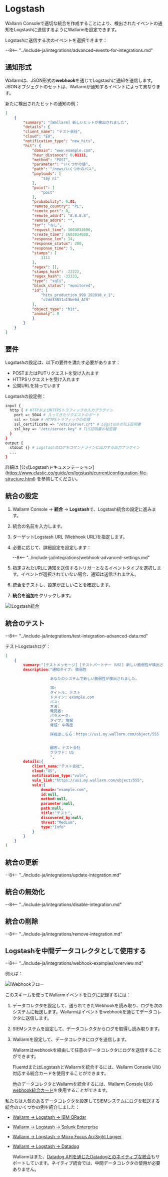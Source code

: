 # Logstash

Wallarm Consoleで適切な統合を作成することにより、検出されたイベントの通知をLogstashに送信するようにWallarmを設定できます。

Logstashに送信する次のイベントを選択できます：

--8<-- "../include-ja/integrations/advanced-events-for-integrations.md"

## 通知形式

Wallarmは、JSON形式の**webhook**を通じてLogstashに通知を送信します。JSONオブジェクトのセットは、Wallarmが通知するイベントによって異なります。

新たに検出されたヒットの通知の例：

```json
[
    {
        "summary": "[Wallarm] 新しいヒットが検出されました",
        "details": {
        "client_name": "テスト会社",
        "cloud": "EU",
        "notification_type": "new_hits",
        "hit": {
            "domain": "www.example.com",
            "heur_distance": 0.01111,
            "method": "POST",
            "parameter": "いくつかの値",
            "path": "/news/いくつかのパス",
            "payloads": [
                "say ni"
            ],
            "point": [
                "post"
            ],
            "probability": 0.01,
            "remote_country": "PL",
            "remote_port": 0,
            "remote_addr4": "8.8.8.8",
            "remote_addr6": "",
            "tor": "なし",
            "request_time": 1603834606,
            "create_time": 1603834608,
            "response_len": 14,
            "response_status": 200,
            "response_time": 5,
            "stamps": [
                1111
            ],
            "regex": [],
            "stamps_hash": -22222,
            "regex_hash": -33333,
            "type": "sqli",
            "block_status": "monitored",
            "id": [
                "hits_production_999_202010_v_1",
                "c2dd33831a13be0d_AC9"
            ],
            "object_type": "hit",
            "anomaly": 0
            }
        }
    }
]
```

## 要件

Logstashの設定は、以下の要件を満たす必要があります：

* POSTまたはPUTリクエストを受け入れます
* HTTPSリクエストを受け入れます
* 公開URLを持っています

Logstashの設定例：

```bash linenums="1"
input {
  http { # HTTPおよびHTTPSトラフィックの入力プラグイン
    port => 5044 # 入ってきたリクエストのポート
    ssl => true # HTTPSトラフィックの処理
    ssl_certificate => "/etc/server.crt" # LogstashのTLS証明書
    ssl_key => "/etc/server.key" # TLS証明書の秘密鍵
  }
}
output {
  stdout {} # Logstashのログをコマンドラインに出力する出力プラグイン
  ...
}
```

詳細は [公式Logstashドキュメンテーション] (https://www.elastic.co/guide/en/logstash/current/configuration-file-structure.html) を参照してください。

## 統合の設定

1. Wallarm Console → **統合** → **Logstash**で、Logstash統合の設定に進みます。
1. 統合の名前を入力します。
1. ターゲットLogstash URL (Webhook URL)を指定します。
1. 必要に応じて、詳細設定を設定します：

    --8<-- "../include-ja/integrations/webhook-advanced-settings.md"
1. 指定されたURLに通知を送信するトリガーとなるイベントタイプを選択します。イベントが選択されていない場合、通知は送信されません。
1. [統合をテスト](#統合のテスト)し、設定が正しいことを確認します。
1. **統合を追加**をクリックします。

![!Logstash統合](../../../images/user-guides/settings/integrations/add-logstash-integration.png)

## 統合のテスト

--8<-- "../include-ja/integrations/test-integration-advanced-data.md"

テストLogstashログ：

```json
[
    {
        summary:"[テストメッセージ] [テストパートナー（US）] 新しい脆弱性が検出されました",
        description:"通知タイプ: 脆弱性

                    あなたのシステムで新しい脆弱性が検出されました。

                    ID: 
                    タイトル: テスト
                    ドメイン: example.com
                    パス: 
                    方法: 
                    発見者: 
                    パラメータ: 
                    タイプ: 情報
                    脅威: 中等度

                    詳細はこちら：https://us1.my.wallarm.com/object/555


                    顧客: テスト会社
                    クラウド: US
                    ",
        details:{
            client_name:"テスト会社",
            cloud:"US",
            notification_type:"vuln",
            vuln_link:"https://us1.my.wallarm.com/object/555",
            vuln:{
                domain:"example.com",
                id:null,
                method:null,
                parameter:null,
                path:null,
                title:"テスト",
                discovered_by:null,
                threat:"Medium",
                type:"Info"
            }
        }
    }
]
```

## 統合の更新

--8<-- "../include-ja/integrations/update-integration.md"

## 統合の無効化

--8<-- "../include-ja/integrations/disable-integration.md"

## 統合の削除

--8<-- "../include-ja/integrations/remove-integration.md"

## Logstashを中間データコレクタとして使用する

--8<-- "../include-ja/integrations/webhook-examples/overview.md"

例えば：

![!Webhookフロー](../../../images/user-guides/settings/integrations/webhook-examples/logstash/qradar-scheme.png)

このスキームを使ってWallarmイベントをログに記録するには：

1. データコレクタを設定して、送られてきたWebhookを読み取り、ログを次のシステムに転送します。Wallarmはイベントをwebhookを通じてデータコレクタに送信します。
1. SIEMシステムを設定して、データコレクタからログを取得し読み取ります。
1. Wallarmを設定して、データコレクタにログを送信します。

    Wallarmはwebhookを経由して任意のデータコレクタにログを送信することができます。

    FluentdまたはLogstashとWallarmを統合するには、Wallarm Console UIの対応する統合カードを使用することができます。

    他のデータコレクタとWallarmを統合するには、Wallarm Console UIの[webhook統合カード](webhook.md)を使用することができます。

私たちは人気のあるデータコレクタを設定してSIEMシステムにログを転送する統合のいくつかの例を紹介しました：

* [Wallarm → Logstash → IBM QRadar](webhook-examples/logstash-qradar.md)
* [Wallarm → Logstash → Splunk Enterprise](webhook-examples/logstash-splunk.md)
* [Wallarm → Logstash → Micro Focus ArcSight Logger](webhook-examples/logstash-arcsight-logger.md)
* [Wallarm → Logstash → Datadog](webhook-examples/fluentd-logstash-datadog.md)

    Wallarmはまた、[Datadog APIを通じたDatadogとのネイティブな統合](datadog.md)もサポートしています。ネイティブ統合では、中間データコレクタの使用が必要ありません。
